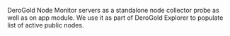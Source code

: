 DeroGold Node Monitor servers as a standalone node collector probe as well as on app module. 
We use it as part of DeroGold Explorer to populate list of active public nodes.
